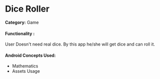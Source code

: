 <h1>Dice Roller</h1>

<p><b>Category:</b> Game</p>


<h4>Functionality : </h4>
<p>User Doesn't need real dice. By this app he/she will get dice and can roll it.
</p>


<h4>Android Concepts Used:</h4>
<ul>
<li>Mathematics</li>
<li>Assets Usage</li>
</ul>
